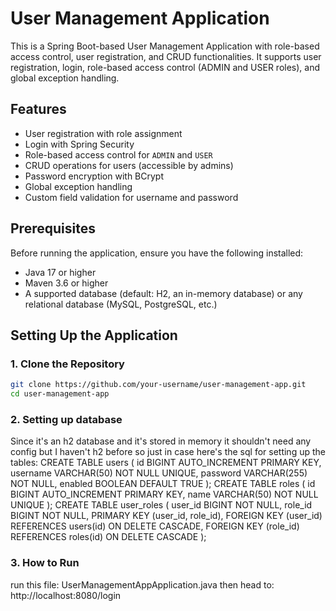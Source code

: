 # User Management Application

This is a Spring Boot-based User Management Application with role-based access control, user registration, and CRUD functionalities. It supports user registration, login, role-based access control (ADMIN and USER roles), and global exception handling.

## Features

- User registration with role assignment
- Login with Spring Security
- Role-based access control for `ADMIN` and `USER`
- CRUD operations for users (accessible by admins)
- Password encryption with BCrypt
- Global exception handling
- Custom field validation for username and password

## Prerequisites

Before running the application, ensure you have the following installed:

- Java 17 or higher
- Maven 3.6 or higher
- A supported database (default: H2, an in-memory database) or any relational database (MySQL, PostgreSQL, etc.)

## Setting Up the Application

### 1. Clone the Repository

```bash
git clone https://github.com/your-username/user-management-app.git
cd user-management-app
```

### 2. Setting up database
Since it's an h2 database and it's stored in memory it shouldn't need any config but I haven't h2 before so just in case here's the sql for setting up the tables:
CREATE TABLE users (
    id BIGINT AUTO_INCREMENT PRIMARY KEY,
    username VARCHAR(50) NOT NULL UNIQUE,
    password VARCHAR(255) NOT NULL,
    enabled BOOLEAN DEFAULT TRUE
);
CREATE TABLE roles (
    id BIGINT AUTO_INCREMENT PRIMARY KEY,
    name VARCHAR(50) NOT NULL UNIQUE
);
CREATE TABLE user_roles (
    user_id BIGINT NOT NULL,
    role_id BIGINT NOT NULL,
    PRIMARY KEY (user_id, role_id),
    FOREIGN KEY (user_id) REFERENCES users(id) ON DELETE CASCADE,
    FOREIGN KEY (role_id) REFERENCES roles(id) ON DELETE CASCADE
);


### 3. How to Run

run this file: UserManagementAppApplication.java
then head to: http://localhost:8080/login

